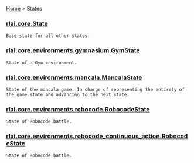 [Home](index.md) > States
### [rlai.core.State](https://github.com/MatthewGerber/rlai/tree/master/src/rlai/core/__init__.py#L221)
```
Base state for all other states.
```
### [rlai.core.environments.gymnasium.GymState](https://github.com/MatthewGerber/rlai/tree/master/src/rlai/core/environments/gymnasium.py#L46)
```
State of a Gym environment.
```
### [rlai.core.environments.mancala.MancalaState](https://github.com/MatthewGerber/rlai/tree/master/src/rlai/core/environments/mancala.py#L15)
```
State of the mancala game. In charge of representing the entirety of the game state and advancing to the next state.
```
### [rlai.core.environments.robocode.RobocodeState](https://github.com/MatthewGerber/rlai/tree/master/src/rlai/core/environments/robocode.py#L455)
```
State of Robocode battle.
```
### [rlai.core.environments.robocode_continuous_action.RobocodeState](https://github.com/MatthewGerber/rlai/tree/master/src/rlai/core/environments/robocode_continuous_action.py#L508)
```
State of Robocode battle.
```
